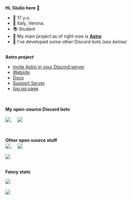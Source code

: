**Hi, Giulio here 👋**  

- 🍰 17 y.o.
- 📍 Italy, Verona. 
- 📚 Student
- 🧬 My main project as of right now is **[Astro](https://astro-bot.space)**
- 🧪 I've developed some other Discord bots *(see below)*
<br><br>

**Astro project**  
- [Invite Astro in your Discord server](https://astro-bot.space/invite)
- [Website](https://astro-bot.space)
- [Docs](https://docs.astro-bot.space)
- [Support Server](https://astro-bot.space/support)
- [top.gg page](https://top.gg/bot/715621848489918495)
<br/><br/><br/>

**My open-source Discord bots**  

<a href="https://github.com/Help-Desk-Discord-Bot/HelpDesk/tree/kotlin-rewrite">
  <img align="center" src="https://github-readme-stats.vercel.app/api/pin/?username=Help-Desk-Discord-Bot&repo=HelpDesk&show_owner=true&theme=tokyonight" />
</a>&emsp;
<a href="https://github.com/Giuliopime/Todo-Reminder">
  <img align="center" src="https://github-readme-stats.vercel.app/api/pin/?username=Giuliopime&repo=Todo-Reminder&show_owner=true&theme=tokyonight" />  
</a>  
<br/><br/><br/>

**Other open source stuff**  
<a href="https://github.com/Giuliopime/Downloadify">
  <img align="center" src="https://github-readme-stats.vercel.app/api/pin/?username=Giuliopime&repo=Downloadify&show_owner=true&theme=tokyonight" />
</a>&emsp;
<a href="https://github.com/Giuliopime/discordjs-bot-template">
  <img align="center" src="https://github-readme-stats.vercel.app/api/pin/?username=Giuliopime&repo=discordjs-bot-template&show_owner=true&theme=tokyonight" />
<br/><br/>
<a href="https://github.com/Giuliopime/vote-tracker-js-api-wrapper">
  <img align="center" src="https://github-readme-stats.vercel.app/api/pin/?username=Giuliopime&repo=vote-tracker-js-api-wrapper&show_owner=true&theme=tokyonight" />
</a>
<br/><br/>

**Fancy stats**

<a href="https://github.com/anuraghazra/github-readme-stats">
  <img align="center" src="https://github-readme-stats.vercel.app/api?username=Giuliopime&show_icons=true&count_private=false&theme=radical" />
</a><br/><br/>
<a href="https://github.com/anuraghazra/github-readme-stats">
  <img align="center" src="https://github-readme-stats.vercel.app/api/top-langs/?username=Giuliopime&layout=compact&theme=radical" />
</a>
